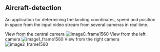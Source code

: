 ## Aircraft-detection

An application for determining the landing coordinates, speed and position in space from the input video stream from several cameras in real time.

View from the central camera
![image0_frame1560](https://user-images.githubusercontent.com/42917261/173618044-86064aa8-7035-4453-afb6-58fb56e6ffaa.jpg)
View from the left camera
![image1_frame1560](https://user-images.githubusercontent.com/42917261/173618169-dd76e26c-1535-420d-bed3-6ea089db0518.jpg)
View from the right camera
![image2_frame1560](https://user-images.githubusercontent.com/42917261/173618083-c76fea1c-526b-4c6f-92f9-b2e36bf1f185.jpg)

